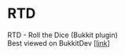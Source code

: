 RTD
===

RTD - Roll the Dice (Bukkit plugin)  
Best viewed on BukkitDev \[[link](http://dev.bukkit.org/server-mods/rtd/)\]